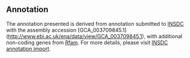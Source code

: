 
Annotation
----------

The annotation presented is derived from annotation submitted to
[INSDC](http://www.insdc.org) with the assembly accession [GCA\_003709845.1]
(http://www.ebi.ac.uk/ena/data/view/GCA_003709845.1),
with additional non-coding genes from
[Rfam](http://rfam.xfam.org/). For more details, please visit [INSDC
annotation import](http://ensemblgenomes.org/info/data/insdc_annotation).

